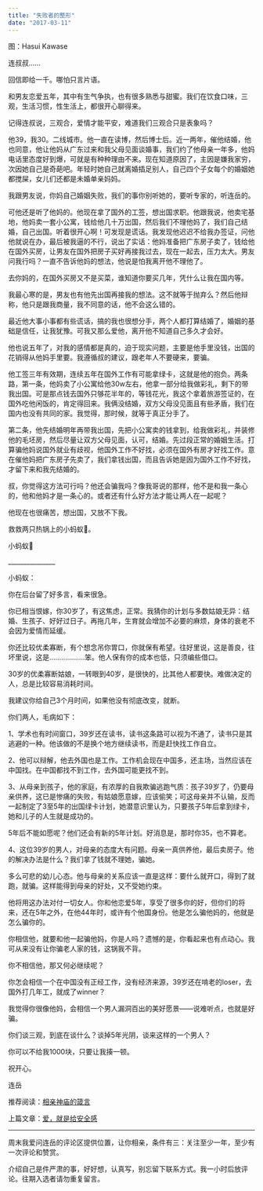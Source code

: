 ```yaml
---
title: "失败者的整形"
date: "2017-03-11"
---
```


图：Hasui Kawase

连叔叔……

回信即给一千。哪怕只言片语。

和男友恋爱五年，其中有生气争执，也有很多熟悉与甜蜜。我们在饮食口味，三观，生活习惯，性生活上，都很开心聊得来。

记得连叔说，三观合，爱情才能平安，难道我们三观合只是表象吗？

他39，我30。二线城市。他一直在读博，然后博士后。近一两年，催他结婚，他也同意，他让他妈从广东过来和我父母见面谈婚事，我们约了他母亲一年多，他妈电话里态度好到爆，可就是有种种理由不来。现在知道原因了，主因是嫌我家穷，次因她自己是奇葩吧。年轻时她自己就离婚插足别人，自己四个子女每个的婚姻她都搅屎，女儿们还都是未婚单亲妈妈。

我跟男友说，你妈自己婚姻失败，我们的事你别听她的，要听专家的，听连岳的。

可他还是听了他妈的。他现在拿了国外的工签，想出国求职。他跟我说，他卖宅基地，他妈卖一套小公寓，钱给他几十万出国，然后我们不理他妈了，我们自己结婚，自己出国。听着很开心啊！可发现是谎话。我发现他迟迟不给我办签证，问他他就说在办，最后被我逼的不行，说出了实话：他妈准备把广东房子卖了，钱给他在国外买房，让男友在国外把房子买好再接我过去，现在一起去，压力太大。男友问我行吗？一直不告诉他妈的想法，他说是怕我离开他不理他了。

去你妈的，在国外买房又不是买菜，谁知道你要买几年，凭什么让我在国内等。

我最心寒的是，男友也有他先出国再接我的想法。这不就等于抛弃么？然后他辩称，他只是跟我商量，我不同意的话，他不会这么错的。

最近他大事小事都有些谎话，搞的我也很想分手，两个人都打算结婚了，婚姻的基础是信任，让我犹豫。可我又那么爱他，离开他不知道自己多久才会好。

他也说五年了，对我的感情都是真的，迫于现实问题，主要是他手里没钱，出国的花销得从他妈手里要。我遵循叔的建议，跟老年人不要硬来，要骗。

他工签三年有效期，连续五年在国外工作有可能拿绿卡，这就是他的抱负。两条路，第一条，他妈卖了小公寓给他30w左右，他拿一部分给我做彩礼，剩下的带我出国。可是那点钱去国外只够花半年的，等钱花光，我这个拿着旅游签证的，在国外吃他闲饭的，肯定得回来。我俩没结婚，双方父母没见面且有些矛盾，我们在国内也没有共同的家。我觉得，那时候，就等于真正分手了。

第二条，他先结婚明年再带我出国，先把小公寓卖的钱拿到，给我做彩礼，并装修他的毛坯房，然后尽量让双方父母见面，认可，结婚。先过段正常的婚姻生活。打算骗他妈说国外就业有歧视，他国外工作不好找，必须在国外有房才好找工作。意在催他妈把广东房子先卖了，我们拿钱出国，而且告诉她是因为国外工作不好找，才留下来和我先结婚的。

叔，你觉得这方法可行吗？他还会骗我吗？像我哥说的那样，他不是和我一条心的，他和他妈才是一条心的。或者还有什么好方法才能让两人在一起呢？

他现在也很痛苦，想出国，又放不下我。

救救两只热锅上的小蚂蚁🐜。

小蚂蚁🐜

\_\_\_\_\_\_\_\_\_\_\_\_\_\_\_

小蚂蚁：

你在后台留了好多言，看来很急。

你已相当恨嫁，你30岁了，有这焦虑，正常。我猜你的计划与多数姑娘无异：结婚、生孩子、好好过日子。再拖几年，生育就会增加不必要的麻烦，身体的衰老不会因为爱情而延缓。

你还比较优柔寡断，有个想念吊你胃口，你就保有希望。往好里说，这是善良，往坏里说，这是………………笨。他人保有你的成本也低，只须编些借口。

30岁的优柔寡断姑娘，一转眼到40岁，是很快的，比其他人都要快。难做决定的人，总是比较容易消耗时间。  

我建议你给自己3个月时间，如果他没有彻底改变，就断。

你们两人，毛病如下：

1、学术也有时间窗口，39岁还在读书，读书这条路可以视为不通了，读书只是其逃避的一种。他该做的不是换个地方继续读书，而是赶快找工作自立。

2、他可以辩解，他去外国也是工作。工作机会现在中国多，还主场，当然应该在中国找。在中国都找不到工作，去外国可能更找不到。

3、从母亲到孩子，他的家庭，有浓厚的自我欺骗逃跑气质：孩子39岁了，仍要母亲供养，这已是惨痛的失败，有姑娘愿意嫁，应该偷笑；可这母亲并不认输，反而一起制定了3至5年的出国绿卡计划，她潜意识里认为，只要孩子5年后拿到绿卡，她和儿子的人生就是成功的。

5年后不能如愿呢？他们还会有新的5年计划。好消息是，那时你35，也不算老。

4、这位39岁的男人，对母亲的态度大有问题。母亲一真供养他，最后卖房子。他的解决办法是什么？我们拿了钱就不理她，骗她。

多么可悲的幼儿心态。他与母亲的关系应该一直是这样：要什么就开口，得到了就跑，就骗。这样能得到母亲的好处，又不受她约束。

他将用这办法对付一切女人。你和他恋爱5年，享受了很多你的好，但你们的将来，还在5年之外，在他44年时，或许有个他国身份。他是怎么骗他妈的，他就是怎么骗你的。

你相信他，就要和他一起骗他妈，你是人吗？遗憾的是，你看起来也有点动心。我可从来没有让你骗老人家的钱，这锅我不背。

你不相信他，那又何必继续呢？

你怎会相信一个在中国没有正经工作，没有经济来源，39岁还在啃老的loser，去国外打几年工，就成了winner？

我觉得你很像他妈，会相信一个男人漏洞百出的美好愿景——说难听点，也就是好骗。

你们谈三观，到底在谈什么？谈掉5年光阴，谈来这样的一个男人？

你可以不给我1000块，只要让我揍一顿。

祝开心。

连岳

推荐阅读：[相亲神庙的箴言](http://mp.weixin.qq.com/s?__biz=MjM5NDU0Mjk2MQ==&mid=2651622815&idx=1&sn=44dc4260b576635bbc6d80afc9287f13&chksm=bd7e09818a0980976c09b9afcb13e24a24c91f8f9d6ab5ab17845a903945534649039bc0e414&scene=21#wechat_redirect)

上篇文章：[爱，就是给安全感](http://mp.weixin.qq.com/s?__biz=MjM5NDU0Mjk2MQ==&mid=2651622833&idx=1&sn=7b3c0073c59fcb95598160fc93486919&chksm=bd7e09af8a0980b9533a840b39e4f0afe5b5f34609976b5ecf742bcc1d36d5cc743ac078f2a1&scene=21#wechat_redirect)

* * *

周末我爱问连岳的评论区提供位置，让你相亲，条件有三：关注至少一年，至少有一次评论和赞赏。

介绍自己是件严肃的事，好好想，认真写，别忘留下联系方式。我一小时后放评论。往期入选者请勿重复留言。
